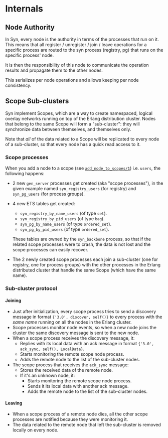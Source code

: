 # Internals

## Node Authority
In Syn, every node is the authority in terms of the processes that run on it. This means that all register / unregister
/ join / leave operations for a specific process are routed to the syn process (registry, pg) that runs on the
specific process' node.

It is then the responsibility of this node to communicate the operation results and propagate
them to the other nodes.

This serializes per node operations and allows keeping per node consistency.

## Scope Sub-clusters
Syn implement Scopes, which are a way to create namespaced, logical overlay networks running on top of the Erlang
distribution cluster. Nodes that belong to the same Scope will form a "sub-cluster": they will synchronize data
between themselves, and themselves only.

Note that _all_ of the data related to a Scope will be replicated to every node of a sub-cluster, so that every
node has a quick read access to it.

### Scope processes
When you add a node to a scope (see [`add_node_to_scopes/1`](syn.html#add_node_to_scopes/1)) i.e. `users`,
the following happens:

  * 2 new `gen_server` processes get created (aka "scope processes"), in the given example named `syn_registry_users` (for registry)
  and `syn_pg_users` (for process groups).
  * 4 new ETS tables get created:
    * `syn_registry_by_name_users` (of type `set`).
    * `syn_registry_by_pid_users` (of type `bag`).
    * `syn_pg_by_name_users` (of type `ordered_set`).
    * `syn_pg_by_pid_users` (of type `ordered_set`).
    
    These tables are owned by the `syn_backbone` process, so that if the related scope processes were to crash, the data
    is not lost and the scope processes can easily recover.
  * The 2 newly created scope processes each join a sub-cluster (one for registry, one for process groups)
  with the other processes in the Erlang distributed cluster that handle the same Scope (which have the same name).

### Sub-cluster protocol

#### Joining

  * Just after initialization, every scope process tries to send a discovery message in format `{'3.0', discover, self()}`
    to every process with the _same name_ running on all the nodes in the Erlang cluster.
  * Scope processes monitor node events, so when a new node joins the cluster the same discovery message is sent to the
    new node.
  * When a scope process receives the discovery message, it:
    * Replies with its local data with an ack message in format `{'3.0', ack_sync, self(), LocalData}`.
    * Starts monitoring the remote scope node process.
    * Adds the remote node to the list of the sub-cluster nodes.
  * The scope process that receives the `ack_sync` message:
    * Stores the received data of the remote node.
    * If it's an unknown node, it:
      * Starts monitoring the remote scope node process.
      * Sends it its local data with another ack message.
      * Adds the remote node to the list of the sub-cluster nodes.
  
#### Leaving

  * When a scope process of a remote node dies, all the other scope processes are notified because they were monitoring it.
  * The data related to the remote node that left the sub-cluster is removed locally on every node.
